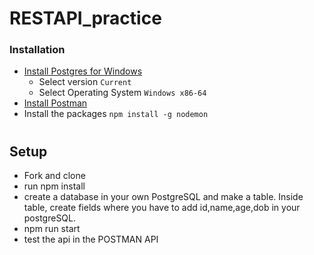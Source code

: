 # RESTAPI_practice

### Installation
- [Install Postgres for Windows](https://www.enterprisedb.com/downloads/postgres-postgresql-downloads)
   - Select version ```Current```
   - Select Operating System ```Windows x86-64```
- [Install Postman](https://www.postman.com/downloads/)
- Install the packages ```npm install -g nodemon```
#
## Setup

 - Fork and clone
 - run npm install
 - create a database in your own PostgreSQL and make a table. Inside table, create fields where you have to add id,name,age,dob in your postgreSQL.
 - npm run start
 - test the api in the POSTMAN API
 #
